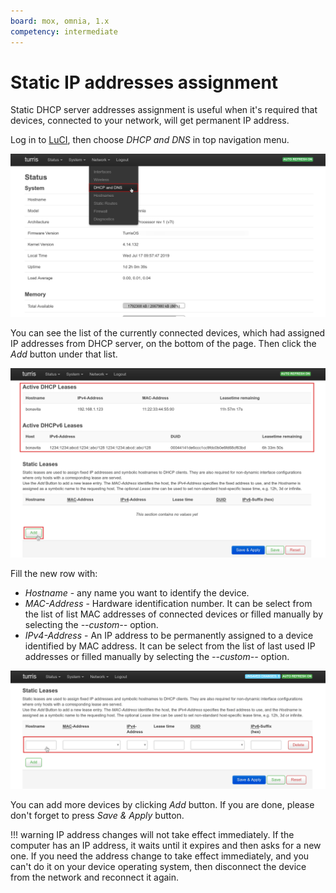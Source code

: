 ```yaml
---
board: mox, omnia, 1.x
competency: intermediate
---
```

# Static IP addresses assignment

Static DHCP server addresses assignment is useful when it's required that devices, connected to your network, will get 
permanent IP address.

Log in to [LuCI](../luci.md), then choose _DHCP and DNS_ in top navigation menu.

![Screenshot 1](screenshot-1.png)

You can see the list of the currently connected devices, which had assigned IP addresses from DHCP server, on the bottom
of the page. Then click the _Add_ button under that list.

![Screenshot 1](screenshot-2.png)

Fill the new row with:

 * _Hostname_ - any name you want to identify the device.
 * _MAC-Address_ - Hardware identification number. It can be select from the list of list MAC addresses of connected
devices or filled manually by selecting the *\-\-custom\-\-* option.
 * _IPv4-Address_ - An IP address to be permanently assigned to a device identified by MAC address. It can be select
from the list of last used IP addresses or filled manually by selecting the *\-\-custom\-\-* option.

![Screenshot 1](screenshot-3.png)

You can add more devices by clicking _Add_ button. If you are done, please don't forget to press _Save & Apply_ button.

!!! warning
    IP address changes will not take effect immediately. If the computer has an IP address, it waits until it expires
    and then asks for a new one. If you need the address change to take effect immediately, and you can't do it on your
    device operating system, then disconnect the device from the network and reconnect it again.
